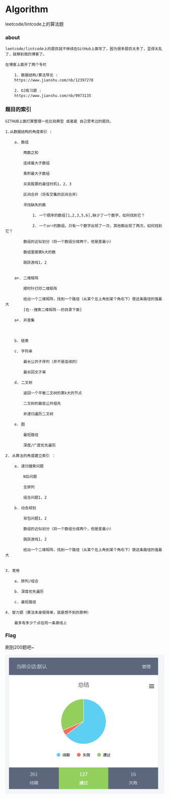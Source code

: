 # Algorithm
leetcode/lintcode上的算法题


### about 

    leetcode/lintcode上的题目就不继续在GitHub上面写了，因为很多题目太多了，显得太乱了，就移到我的博客了。

    在博客上面开了两个专栏

        1. 数据结构/算法导论 : 
        https://www.jianshu.com/nb/12397278

        2. OJ练习题 : 
        https://www.jianshu.com/nb/9973135



### 题目的索引
    GITHUB上面打算整理一些比较典型 或者是 自己思考过的题目。

    1.从数据结构的角度索引 :
        
        a. 数组

            两数之和

            连续最大子数组

            乘积最大子数组

            买卖股票的最佳时机1，2，3

            区间合并（将有交集的区间合并）

            寻找缺失的数

                1. 一个顺序的数组[1,2,3,5,6],缺少了一个数字，如何找到它？

                2. 一个arr的数组，只有一个数字出现了一次，其他都出现了两次，如何找到它？

            数组的近似划分（将一个数组分成两个，但是差最小）

            数组里面第k大的数

            跳跃游戏1，2


        a+. 二维矩阵

            顺时针打印二维矩阵

            给出一个二维矩阵，找到一个路径（从某个左上角到某个角右下）使这条路径的值最大 
            [在--搜索二维矩阵--的目录下面]

        a+. 并查集

            

        b. 链表

        c. 字符串

            最长公共子序列（并不是连续的）

            最长回文子串

        d. 二叉树

            返回一个平衡二叉树的第k大的节点

            二叉树的最低公共祖先

            非递归遍历二叉树

        e. 图

            最短路径

            深度/广度优先遍历

    2. 从算法的角度建立索引 ：

        a. 递归搜索问题

            N后问题

            全排列

            组合问题1，2

        b. 动态规划 

            背包问题1，2

            数组的近似划分（将一个数组分成两个，但是差最小）

            跳跃游戏1，2

            给出一个二维矩阵，找到一个路径（从某个左上角到某个角右下）使这条路径的值最大 


    3. 常用

        a. 排列/组合

        b. 深度优先遍历

        c. 最短路径

    4. 智力题（算法本身很简单，就是想不到的那种）

        最多有多少个点在同一条直线上
    
### Flag

刷到200题吧~

![](1.PNG)